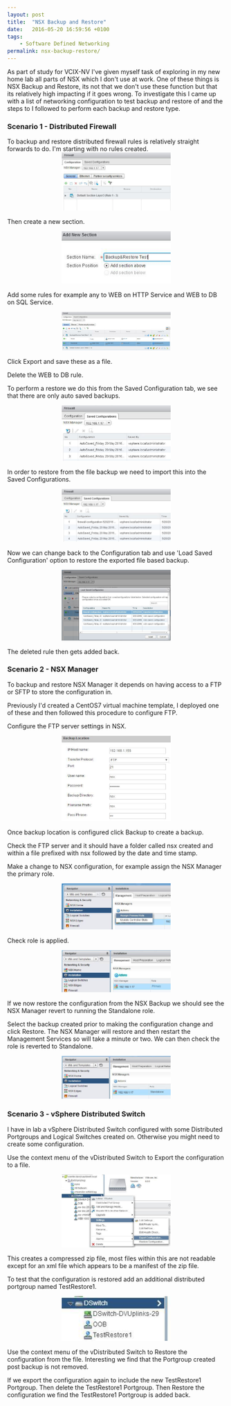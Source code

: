 ```yaml
---
layout: post
title:  "NSX Backup and Restore"
date:   2016-05-20 16:59:56 +0100
tags:
    - Software Defined Networking
permalink: nsx-backup-restore/
---
```

As part of study for VCIX-NV I've given myself task of exploring in my new home lab all parts of 
NSX which I don't use at work. One of these things is NSX Backup and Restore,  its not that we 
don't use these function but that its relatively high impacting if it goes wrong.  To investigate 
this I came up with a list of networking configuration to test backup and restore of and the steps 
to I followed to perform each backup and restore type.

<H3>Scenario 1 - Distributed Firewall</H3>
To backup and restore distributed firewall rules is relatively straight forwards to do.  I'm starting 
with no rules created.

<center><img src="/images/BlankRuleset.jpg" width="50%"></center>

Then create a new section.

<center><img src="/images/BandR.jpg" width="50%"></center>

Add some rules for example any to WEB on HTTP Service and WEB to DB on SQL Service.

<center><img src="/images/testRules.jpg" width="50%"></center>

Click Export and save these as a file.

Delete the WEB to DB rule.

To perform a restore we do this from the Saved Configuration tab,  we see that there are only auto 
saved backups.

<center><img src="/images/Restore1.jpg" width="50%"></center>

In order to restore from the file backup we need to import this into the Saved Configurations.

<center><img src="/images/Restore2.jpg" width="50%"></center>

Now we can change back to the Configuration tab and use 'Load Saved Configuration' option to restore 
the exported file based backup.

<center><img src="/images/Restore3.jpg" width="50%"></center>

The deleted rule then gets added back.

<H3>Scenario 2 - NSX Manager</H3>
To backup and restore NSX Manager it depends on having access to a FTP or SFTP to store the configuration in.

Previously I'd created a CentOS7 virtual machine template,  I deployed one of these and then followed 
this procedure to configure FTP.

Configure the FTP server settings in NSX.

<center><img src="/images/nsxBackup.jpg" width="50%"></center>

Once backup location is configured click Backup to create a backup.

Check the FTP server and it should have a folder called nsx created and within a file prefixed with 
nsx followed by the date and time stamp.

Make a change to NSX configuration,  for example assign the NSX Manager the primary role.

<center><img src="/images/PrimaryRole.jpg" width="50%"></center>

Check role is applied.

<center><img src="/images/Primary.jpg" width="50%"></center>

If we now restore the configuration from the NSX Backup we should see the NSX Manager revert to 
running the Standalone role.

Select the backup created prior to making the configuration change and click Restore.  The NSX Manager 
will restore and then restart the Management Services so will take a minute or two. We can then check the role is reverted to Standalone.

<center><img src="/images/Standalone.jpg" width="50%"></center>

<H3>Scenario 3 - vSphere Distributed Switch</H3>
I have in lab a vSphere Distributed Switch configured with some Distributed Portgroups and Logical 
Switches created on.  Otherwise you might need to create some configuration.

Use the context menu of the vDistributed Switch to Export the configuration to a file.

<center><img src="/images/Export-vDS.jpg" width="50%"></center>

This creates a compressed zip file,  most files within this are not readable except for an xml file 
which appears to be a manifest of the zip file.

To test that the configuration is restored add an additional distributed portgroup named TestRestore1.

<center><img src="/images/TestRestore.jpg" width="50%"></center>

Use the context menu of the vDistributed Switch to Restore the configuration from the file.  Interesting 
we find that the Portgroup created post backup is not removed.

If we export the configuration again to include the new TestRestore1 Portgroup.  Then delete the 
TestRestore1 Portgroup.  Then Restore the configuration we find the TestRestore1 Portgroup is added back.